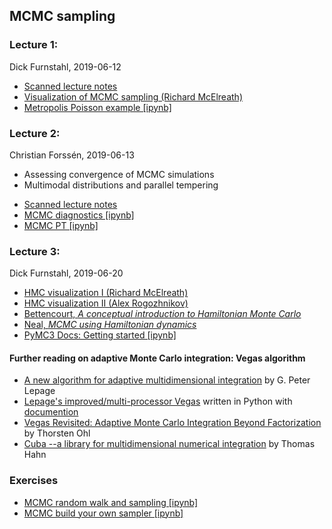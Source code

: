 ## MCMC sampling

### Lecture 1: 
Dick Furnstahl, 2019-06-12

* [Scanned lecture notes](https://github.com/NuclearTalent/Bayes2019/blob/master/topics/mcmc-sampling/Lecture_W1a_rjf.pdf)
* [Visualization of MCMC sampling (Richard McElreath)](http://elevanth.org/blog/2017/11/28/build-a-better-markov-chain/)
* [Metropolis Poisson example [ipynb]](https://github.com/NuclearTalent/Bayes2019/blob/master/topics/mcmc-sampling/Metropolis_Poisson_example.ipynb)


### Lecture 2: 
Christian Forss&eacute;n, 2019-06-13
- Assessing convergence of MCMC simulations
- Multimodal distributions and parallel tempering
* [Scanned lecture notes](https://github.com/NuclearTalent/Bayes2019/blob/master/topics/mcmc-sampling/Lecture_Th1b_cf.pdf)
* [MCMC diagnostics [ipynb]](https://github.com/NuclearTalent/Bayes2019/blob/master/topics/mcmc-sampling/MCMC-diagnostics.ipynb)
* [MCMC PT [ipynb]](https://github.com/NuclearTalent/Bayes2019/blob/master/topics/mcmc-sampling/MCMC-PT.ipynb)
  

### Lecture 3: 
Dick Furnstahl, 2019-06-20

* [HMC visualization I (Richard McElreath)](http://elevanth.org/blog/2017/11/28/build-a-better-markov-chain/)
* [HMC visualization II (Alex Rogozhnikov)](https://arogozhnikov.github.io/2016/12/19/markov_chain_monte_carlo.html)
* [Bettencourt, *A conceptual introduction to Hamiltonian Monte Carlo*](https://github.com/NuclearTalent/Bayes2019/blob/master/topics/mcmc-sampling/Refs/Conceptual_introduction_to_Hamiltonian_Monte_Carlo_Betancourt_1701.02434.pdf)
* [Neal, *MCMC using Hamiltonian dynamics*](https://github.com/NuclearTalent/Bayes2019/blob/master/topics/mcmc-sampling/Refs/MCMC_using_Hamiltonian_dynamics_Neal_1206.1901.pdf)
* [PyMC3 Docs: Getting started [ipynb]](https://github.com/NuclearTalent/Bayes2019/blob/master/topics/mcmc-sampling/PyMC3/PyMC3_docs_getting_started.ipynb)

#### Further reading on adaptive Monte Carlo integration: Vegas algorithm

* [A new algorithm for adaptive multidimensional integration](https://www.sciencedirect.com/science/article/pii/0021999178900049?via%3Dihub) by G. Peter Lepage
* [Lepage's improved/multi-processor Vegas](https://github.com/gplepage/vegas) written in Python with [documention](https://vegas.readthedocs.io/en/latest/)
* [Vegas Revisited: Adaptive Monte Carlo Integration Beyond Factorization](https://arxiv.org/abs/hep-ph/9806432) by Thorsten Ohl
* [Cuba --a library for multidimensional numerical integration](https://arxiv.org/abs/hep-ph/0404043) by Thomas Hahn

### Exercises
* [MCMC random walk and sampling [ipynb]](https://github.com/NuclearTalent/Bayes2019/blob/master/topics/mcmc-sampling/MCMC-random-walk-and-sampling.ipynb)
* [MCMC build your own sampler [ipynb]](https://github.com/NuclearTalent/Bayes2019/blob/master/topics/mcmc-sampling/MCMC-build-your-own-sampler.ipynb)
